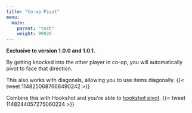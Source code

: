 ```yaml
---
title: "Co-op Pivot"
menu:
  main:
    parent: "tech"
    weight: 99020
---
```


**Exclusive to version 1.0.0 and 1.0.1.**

By getting knocked into the other player in co-op, you will automatically pivot to face that direction.

This also works with diagonals, allowing you to use items diagonally.
{{< tweet 1148250687668490242 >}}

Combine this with Hookshot and you're able to [hookshot pivot](/tech/hookshot-displacement/#hookshot-pivoting).
{{< tweet 1148244057275060224 >}}
